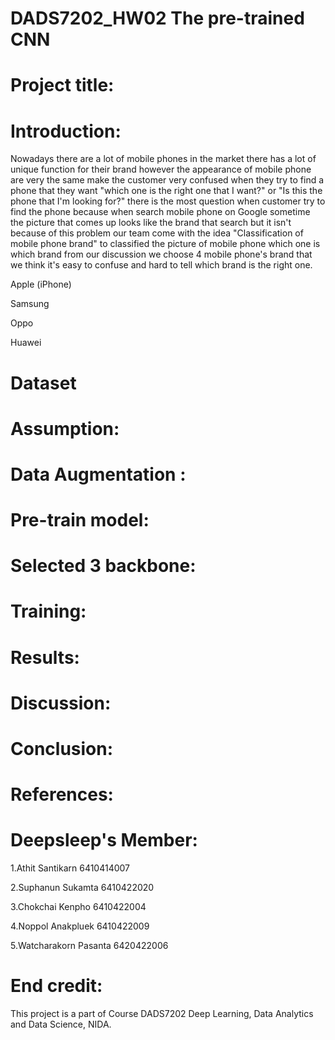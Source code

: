 # DADS7202_HW02 The pre-trained CNN

# Project title:



# Introduction: 
Nowadays there are a lot of mobile phones in the market there has a lot of unique function for their brand however the appearance of mobile phone are very the same make the customer very confused when they try to find a phone that they want "which one is the right one that I want?" or "Is this the phone that I'm looking for?" there is the most question when customer try to find the phone because when search mobile phone on Google sometime the picture that comes up looks like the brand that search but it isn't because of this problem our team come with the idea "Classification of mobile phone brand" to classified the picture of mobile phone which one is which brand from our discussion we choose 4 mobile phone's brand that we think it's easy to confuse and hard to tell which brand is the right one.

Apple (iPhone)

Samsung

Oppo

Huawei


# Dataset


# Assumption:



# Data Augmentation :




# Pre-train model:



# Selected 3 backbone:



# Training:




# Results:



# Discussion:



# Conclusion:



# References:



# Deepsleep's Member:
1.Athit Santikarn 6410414007

2.Suphanun Sukamta 6410422020

3.Chokchai Kenpho 6410422004

4.Noppol Anakpluek 6410422009

5.Watcharakorn Pasanta 6420422006


# End credit: 
This project is a part of Course DADS7202 Deep Learning, Data Analytics and Data Science, NIDA.
